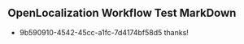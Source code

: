 ## OpenLocalization Workflow Test MarkDown
* 9b590910-4542-45cc-a1fc-7d4174bf58d5 thanks!

<!--HONumber=Aug16_HO3-->


